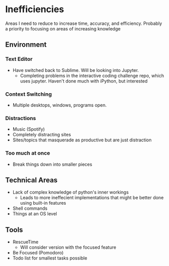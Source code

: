 # Inefficiencies
Areas I need to reduce to increase time, accuracy, and efficiency. Probably a priority to focusing on areas of increasing knowledge

## Environment
### Text Editor
- Have switched back to Sublime. Will be looking into Jupyter.
    + Completing problems in the interactive coding challenge repo, which uses jupyter. Haven't done much with iPython, but interested

### Context Switching
- Multiple desktops, windows, programs open.

### Distractions
- Music (Spotify)
- Completely distracting sites
- Sites/topics that masquerade as productive but are just distraction

### Too much at once
- Break things down into smaller pieces

## Technical Areas
- Lack of complex knowledge of python's inner workings
    + Leads to more ineffecient implementations that might be better done using built-in features
- Shell commands
- Things at an OS level

## Tools
- RescueTime
    + Will consider version with the focused feature
- Be Focused (Pomodoro)
- Todo list for smallest tasks possible

